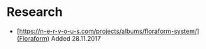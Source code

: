 # Research

* [https://n-e-r-v-o-u-s.com/projects/albums/floraform-system/](Floraform) Added 28.11.2017

